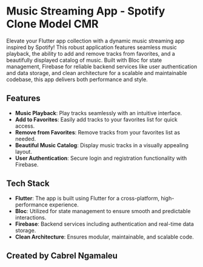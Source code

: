 # Music Streaming App - Spotify Clone Model CMR

Elevate your Flutter app collection with a dynamic music streaming app inspired by Spotify! This robust application features seamless music playback, the ability to add and remove tracks from favorites, and a beautifully displayed catalog of music. Built with Bloc for state management, Firebase for reliable backend services like user authentication and data storage, and clean architecture for a scalable and maintainable codebase, this app delivers both performance and style.

## Features

- **Music Playback**: Play tracks seamlessly with an intuitive interface.
- **Add to Favorites**: Easily add tracks to your favorites list for quick access.
- **Remove from Favorites**: Remove tracks from your favorites list as needed.
- **Beautiful Music Catalog**: Display music tracks in a visually appealing layout.
- **User Authentication**: Secure login and registration functionality with Firebase.

## Tech Stack

- **Flutter**: The app is built using Flutter for a cross-platform, high-performance experience.
- **Bloc**: Utilized for state management to ensure smooth and predictable interactions.
- **Firebase**: Backend services including authentication and real-time data storage.
- **Clean Architecture**: Ensures modular, maintainable, and scalable code.

## Created by Cabrel Ngamaleu